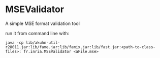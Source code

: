 # MSEValidator
A simple MSE format validation tool

run it from command line with:

`java -cp lib/akuhn-util-r28011.jar:lib/fame.jar:lib/famix.jar:lib/fast.jar:<path-to-class-files>: fr.inria.MSEValidator <aFile.mse>`
